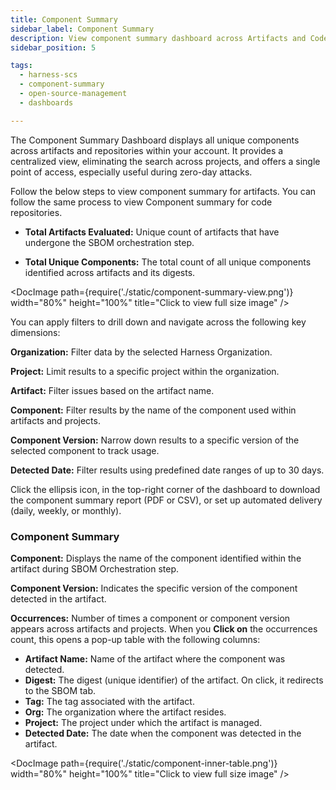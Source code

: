 ```yaml
---
title: Component Summary
sidebar_label: Component Summary
description: View component summary dashboard across Artifacts and Code Repositories
sidebar_position: 5

tags:
  - harness-scs 
  - component-summary
  - open-source-management
  - dashboards

---
```



The Component Summary Dashboard displays all unique components across artifacts and repositories within your account. It provides a centralized view, eliminating the search across projects, and offers a single point of access, especially useful during zero-day attacks.


Follow the below steps to view component summary for artifacts. You can follow the same process to view Component summary for code repositories.



- **Total Artifacts Evaluated:** Unique count of artifacts that have undergone the SBOM orchestration step.

- **Total Unique Components:** The total count of all unique components identified across artifacts and its digests.


<DocImage path={require('./static/component-summary-view.png')} width="80%" height="100%" title="Click to view full size image" />



You can apply filters to drill down and navigate across the following key dimensions:

**Organization:** Filter data by the selected Harness Organization.

**Project:** Limit results to a specific project within the organization.

**Artifact:** Filter issues based on the artifact name.

**Component:** Filter results by the name of the component used within artifacts and projects.

**Component Version:** Narrow down results to a specific version of the selected component to track usage.

**Detected Date:** Filter results using predefined date ranges of up to 30 days.

Click the ellipsis icon, in the top-right corner of the dashboard to download the component summary report (PDF or CSV), or set up automated delivery (daily, weekly, or monthly).

### Component Summary

**Component:** Displays the name of the component identified within the artifact during SBOM Orchestration step.

**Component Version:** Indicates the specific version of the component detected in the artifact.

**Occurrences:** Number of times a component or component version appears across artifacts and projects.  When you **Click on** the occurrences count, this opens a pop-up table with the following columns:


- **Artifact Name:** Name of the artifact where the component was detected.
- **Digest:** The digest (unique identifier) of the artifact. On click, it redirects to the SBOM tab.
- **Tag:** The tag associated with the artifact.
- **Org:** The organization where the artifact resides.
- **Project:** The project under which the artifact is managed.
- **Detected Date:** The date when the component was detected in the artifact.


<DocImage path={require('./static/component-inner-table.png')} width="80%" height="100%" title="Click to view full size image" />